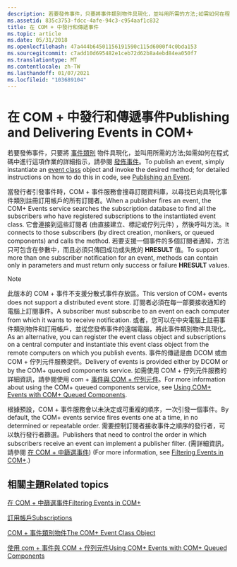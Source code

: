 ```yaml
---
description: 若要發佈事件，只要將事件類別物件具現化，並叫用所需的方法;如需如何在程式碼中進行這項作業的詳細指示，請參閱發佈事件。
ms.assetid: 835c3753-fdcc-4afe-94c3-c954aaf1c832
title: 在 COM + 中發行和傳遞事件
ms.topic: article
ms.date: 05/31/2018
ms.openlocfilehash: 47a444b64501156191590c115d6000f4c0bda153
ms.sourcegitcommit: c7add10d695482e1ceb72d62b8a4ebd84ea050f7
ms.translationtype: MT
ms.contentlocale: zh-TW
ms.lasthandoff: 01/07/2021
ms.locfileid: "103689104"
---
```

# <a name="publishing-and-delivering-events-in-com"></a><span data-ttu-id="05de5-103">在 COM + 中發行和傳遞事件</span><span class="sxs-lookup"><span data-stu-id="05de5-103">Publishing and Delivering Events in COM+</span></span>

<span data-ttu-id="05de5-104">若要發佈事件，只要將 [事件類別](the-com--event-class-object.md) 物件具現化，並叫用所需的方法;如需如何在程式碼中進行這項作業的詳細指示，請參閱 [發佈事件](publishing-an-event.md)。</span><span class="sxs-lookup"><span data-stu-id="05de5-104">To publish an event, simply instantiate an [event class](the-com--event-class-object.md) object and invoke the desired method; for detailed instructions on how to do this in code, see [Publishing an Event](publishing-an-event.md).</span></span>

<span data-ttu-id="05de5-105">當發行者引發事件時，COM + 事件服務會搜尋訂閱資料庫，以尋找已向具現化事件類別註冊訂用帳戶的所有訂閱者。</span><span class="sxs-lookup"><span data-stu-id="05de5-105">When a publisher fires an event, the COM+ Events service searches the subscription database to find all the subscribers who have registered subscriptions to the instantiated event class.</span></span> <span data-ttu-id="05de5-106">它會連接到這些訂閱者 (由直接建立、標記或佇列元件) ，然後呼叫方法。</span><span class="sxs-lookup"><span data-stu-id="05de5-106">It connects to those subscribers (by direct creation, monikers, or queued components) and calls the method.</span></span> <span data-ttu-id="05de5-107">若要支援一個事件的多個訂閱者通知，方法只可包含在參數中，而且必須只傳回成功或失敗的 **HRESULT** 值。</span><span class="sxs-lookup"><span data-stu-id="05de5-107">To support more than one subscriber notification for an event, methods can contain only in parameters and must return only success or failure **HRESULT** values.</span></span>

> [!Note]  
> <span data-ttu-id="05de5-108">此版本的 COM + 事件不支援分散式事件存放區。</span><span class="sxs-lookup"><span data-stu-id="05de5-108">This version of COM+ events does not support a distributed event store.</span></span> <span data-ttu-id="05de5-109">訂閱者必須在每一部要接收通知的電腦上訂閱事件。</span><span class="sxs-lookup"><span data-stu-id="05de5-109">A subscriber must subscribe to an event on each computer from which it wants to receive notification.</span></span> <span data-ttu-id="05de5-110">或者，您可以在中央電腦上註冊事件類別物件和訂用帳戶，並從您發佈事件的遠端電腦，將此事件類別物件具現化。</span><span class="sxs-lookup"><span data-stu-id="05de5-110">As an alternative, you can register the event class object and subscriptions on a central computer and instantiate this event class object from the remote computers on which you publish events.</span></span> <span data-ttu-id="05de5-111">事件的傳遞是由 DCOM 或由 COM + 佇列元件服務提供。</span><span class="sxs-lookup"><span data-stu-id="05de5-111">Delivery of events is provided either by DCOM or by the COM+ queued components service.</span></span> <span data-ttu-id="05de5-112">如需使用 COM + 佇列元件服務的詳細資訊，請參閱使用 com + [事件與 COM + 佇列元件](using-com--events-with-com--queued-components.md)。</span><span class="sxs-lookup"><span data-stu-id="05de5-112">For more information about using the COM+ queued components service, see [Using COM+ Events with COM+ Queued Components](using-com--events-with-com--queued-components.md).</span></span>

 

<span data-ttu-id="05de5-113">根據預設，COM + 事件服務會以未決定或可重複的順序，一次引發一個事件。</span><span class="sxs-lookup"><span data-stu-id="05de5-113">By default, the COM+ events service fires events one at a time, in no determined or repeatable order.</span></span> <span data-ttu-id="05de5-114">需要控制訂閱者接收事件之順序的發行者，可以執行發行者篩選。</span><span class="sxs-lookup"><span data-stu-id="05de5-114">Publishers that need to control the order in which subscribers receive an event can implement a publisher filter.</span></span> <span data-ttu-id="05de5-115"> (需詳細資訊，請參閱 [在 COM + 中篩選事件](filtering-events-in-com-.md)) </span><span class="sxs-lookup"><span data-stu-id="05de5-115">(For more information, see [Filtering Events in COM+](filtering-events-in-com-.md).)</span></span>

## <a name="related-topics"></a><span data-ttu-id="05de5-116">相關主題</span><span class="sxs-lookup"><span data-stu-id="05de5-116">Related topics</span></span>

<dl> <dt>

[<span data-ttu-id="05de5-117">在 COM + 中篩選事件</span><span class="sxs-lookup"><span data-stu-id="05de5-117">Filtering Events in COM+</span></span>](filtering-events-in-com-.md)
</dt> <dt>

[<span data-ttu-id="05de5-118">訂用帳戶</span><span class="sxs-lookup"><span data-stu-id="05de5-118">Subscriptions</span></span>](subscriptions.md)
</dt> <dt>

[<span data-ttu-id="05de5-119">COM + 事件類別物件</span><span class="sxs-lookup"><span data-stu-id="05de5-119">The COM+ Event Class Object</span></span>](the-com--event-class-object.md)
</dt> <dt>

[<span data-ttu-id="05de5-120">使用 com + 事件與 COM + 佇列元件</span><span class="sxs-lookup"><span data-stu-id="05de5-120">Using COM+ Events with COM+ Queued Components</span></span>](using-com--events-with-com--queued-components.md)
</dt> </dl>

 

 



